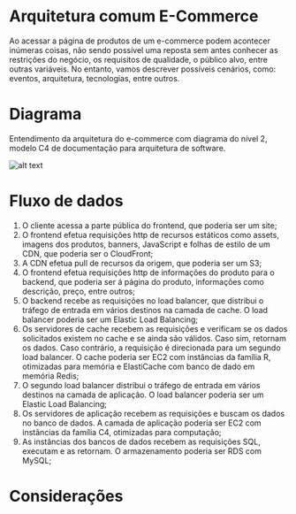 # Arquitetura comum E-Commerce

Ao acessar a página de produtos de um e-commerce podem acontecer inúmeras coisas, não sendo possível uma reposta sem antes conhecer as restrições do negócio, os requisitos de qualidade, o público alvo, entre outras variáveis. No entanto, vamos descrever possíveis cenários, como: eventos, arquitetura, tecnologias, entre outros.

# Diagrama 
Entendimento da arquitetura do e-commerce com diagrama do nível 2, modelo C4 de documentação para arquitetura de software.

![alt text](https://github.com/delesposte/SoftwareArchitecture/blob/main/e-commerce.drawio.png?raw=true)

# Fluxo de dados
1.	O cliente acessa a parte pública do frontend, que poderia ser um site;
2.	O frontend efetua requisições http de recursos estáticos como assets, imagens dos produtos, banners, JavaScript e folhas de estilo de um CDN, que poderia ser o CloudFront;
3.	A CDN efetua pull de recursos da origem, que poderia ser um S3;
4.	O frontend efetua requisições http de informações do produto para o backend, que poderia ser á página do produto, informações como descrição, preço, entre outros;
5.	O backend recebe as requisições no load balancer, que distribui o tráfego de entrada em vários destinos na camada de cache. O load balancer poderia ser um Elastic Load Balancing;
6.	Os servidores de cache recebem as requisições e verificam se os dados solicitados existem no cache e se ainda são válidos. Caso sim, retornam os dados. Caso contrário, a requisição é direcionada para um segundo load balancer. O cache poderia ser EC2 com instâncias da família R, otimizadas para memória e ElastiCache  com banco de dado em memória Redis;
7.	O segundo load balancer distribui o tráfego de entrada em vários destinos na camada de aplicação. O load balancer poderia ser um Elastic Load Balancing;
8.	Os servidores de aplicação recebem as requisições e buscam os dados no banco de dados. A camada de aplicação poderia ser EC2 com instâncias da família C4, otimizadas para computação;
9.	As instâncias dos bancos de dados recebem as requisições SQL, executam e as retornam. O armazenamento poderia ser RDS com MySQL;

# Considerações
